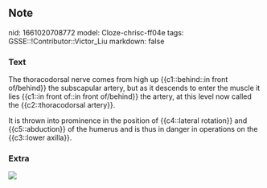 ## Note
nid: 1661020708772
model: Cloze-chrisc-ff04e
tags: GSSE::!Contributor::Victor_Liu
markdown: false

### Text
The thoracodorsal nerve comes from high up {{c1::behind::in front
of/behind}} the subscapular artery, but as it descends to enter the
muscle it lies {{c1::in front of::in front of/behind}} the artery,
at this level now called the {{c2::thoracodorsal artery}}.
<div>
  It is thrown into prominence in the position of {{c4::lateral
  rotation}} and {{c5::abduction}} of the humerus and is thus in
  danger in operations on the {{c3::lower axilla}}.
</div>

### Extra
<img src="paste-d2216e8bee60e75c126e1c87c906a4a8420f312f.jpg">
